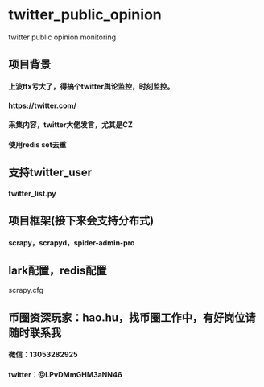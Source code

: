 # twitter_public_opinion
twitter public opinion monitoring


## 项目背景
#### 上波ftx亏大了，得搞个twitter舆论监控，时刻监控。
#### https://twitter.com/
#### 采集内容，twitter大佬发言，尤其是CZ
#### 使用redis set去重


## 支持twitter_user
#### twitter_list.py


## 项目框架(接下来会支持分布式)
#### scrapy，scrapyd，spider-admin-pro


## lark配置，redis配置
scrapy.cfg

## 币圈资深玩家：hao.hu，找币圈工作中，有好岗位请随时联系我
#### 微信：13053282925
#### twitter：@LPvDMmGHM3aNN46
